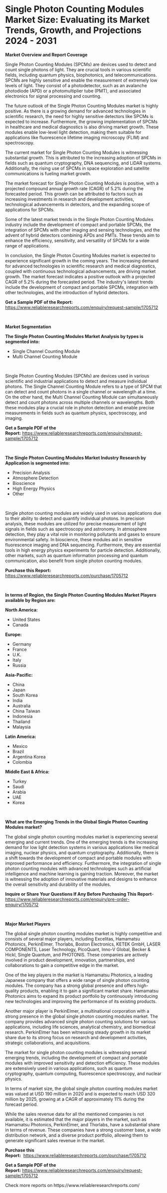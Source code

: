 <p><h1>Single Photon Counting Modules Market Size: Evaluating its Market Trends, Growth, and Projections 2024 - 2031</h1></p><p><strong>Market Overview and Report Coverage</strong></p>
<p><p>Single Photon Counting Modules (SPCMs) are devices used to detect and count single photons of light. They are crucial tools in various scientific fields, including quantum physics, biophotonics, and telecommunications. SPCMs are highly sensitive and enable the measurement of extremely low levels of light. They consist of a photodetector, such as an avalanche photodiode (APD) or a photomultiplier tube (PMT), and associated electronics for signal processing and counting.</p><p>The future outlook of the Single Photon Counting Modules market is highly positive. As there is a growing demand for advanced technologies in scientific research, the need for highly sensitive detectors like SPCMs is expected to increase. Furthermore, the growing implementation of SPCMs in healthcare and medical diagnostics is also driving market growth. These modules enable low-level light detection, making them suitable for applications like fluorescence lifetime imaging microscopy (FLIM) and spectroscopy.</p><p>The current market for Single Photon Counting Modules is witnessing substantial growth. This is attributed to the increasing adoption of SPCMs in fields such as quantum cryptography, DNA sequencing, and LiDAR systems. Additionally, the rising use of SPCMs in space exploration and satellite communications is fueling market growth.</p><p>The market forecast for Single Photon Counting Modules is positive, with a projected compound annual growth rate (CAGR) of 5.2% during the forecasted period. This growth can be attributed to factors such as increasing investments in research and development activities, technological advancements in detectors, and the expanding scope of applications for SPCMs.</p><p>Some of the latest market trends in the Single Photon Counting Modules industry include the development of compact and portable SPCMs, the integration of SPCMs with other imaging and sensing technologies, and the advent of hybrid detectors combining APDs and PMTs. These trends aim to enhance the efficiency, sensitivity, and versatility of SPCMs for a wide range of applications.</p><p>In conclusion, the Single Photon Counting Modules market is expected to experience significant growth in the coming years. The increasing demand for advanced technologies in scientific research and medical diagnostics, coupled with continuous technological advancements, are driving market growth. The market forecast indicates a positive outlook with a projected CAGR of 5.2% during the forecasted period. The industry's latest trends include the development of compact and portable SPCMs, integration with other technologies, and the introduction of hybrid detectors.</p></p>
<p><strong>Get a Sample PDF of the Report:</strong> <a href="https://www.reliableresearchreports.com/enquiry/request-sample/1705712">https://www.reliableresearchreports.com/enquiry/request-sample/1705712</a></p>
<p>&nbsp;</p>
<p><strong>Market Segmentation</strong></p>
<p><strong>The Single Photon Counting Modules Market Analysis by types is segmented into:</strong></p>
<p><ul><li>Single Channel Counting Module</li><li>Multi Channel Counting Module</li></ul></p>
<p>&nbsp;</p>
<p><p>Single Photon Counting Modules (SPCMs) are devices used in various scientific and industrial applications to detect and measure individual photons. The Single Channel Counting Module refers to a type of SPCM that can detect and count photons in a single channel or wavelength at a time. On the other hand, the Multi Channel Counting Module can simultaneously detect and count photons across multiple channels or wavelengths. Both these modules play a crucial role in photon detection and enable precise measurements in fields such as quantum physics, spectroscopy, and imaging.</p></p>
<p><strong>Get a Sample PDF of the Report:</strong>&nbsp;<a href="https://www.reliableresearchreports.com/enquiry/request-sample/1705712">https://www.reliableresearchreports.com/enquiry/request-sample/1705712</a></p>
<p>&nbsp;</p>
<p><strong>The Single Photon Counting Modules Market Industry Research by Application is segmented into:</strong></p>
<p><ul><li>Precision Analysis</li><li>Atmosphere Detection</li><li>Bioscience</li><li>High Energy Physics</li><li>Other</li></ul></p>
<p>&nbsp;</p>
<p><p>Single photon counting modules are widely used in various applications due to their ability to detect and quantify individual photons. In precision analysis, these modules are utilized for precise measurement of light signals in fields such as spectroscopy and astronomy. In atmosphere detection, they play a vital role in monitoring pollutants and gases to ensure environmental safety. In bioscience, these modules aid in sensitive fluorescence imaging and DNA sequencing. Furthermore, they are essential tools in high energy physics experiments for particle detection. Additionally, other markets, such as quantum information processing and quantum communication, also benefit from single photon counting modules.</p></p>
<p><strong>Purchase this Report:</strong>&nbsp; <a href="https://www.reliableresearchreports.com/purchase/1705712">https://www.reliableresearchreports.com/purchase/1705712</a></p>
<p>&nbsp;</p>
<p><strong>In terms of Region, the Single Photon Counting Modules Market Players available by Region are:</strong></p>
<p>
    <p> <strong> North America: </strong>
        <ul>
            <li>United States</li>
            <li>Canada</li>
        </ul>
        </p> 
    <p> <strong> Europe: </strong>
        <ul>
            <li>Germany</li>
            <li>France</li>
            <li>U.K.</li>
            <li>Italy</li>
            <li>Russia</li>
        </ul>
        </p> 
    <p> <strong> Asia-Pacific: </strong>
        <ul>
            <li>China</li>
            <li>Japan</li>
            <li>South Korea</li>
            <li>India</li>
            <li>Australia</li>
            <li>China Taiwan</li>
            <li>Indonesia</li>
            <li>Thailand</li>
            <li>Malaysia</li>
        </ul>
        </p> 
    <p> <strong> Latin America: </strong>
        <ul>
            <li>Mexico</li>
            <li>Brazil</li>
            <li>Argentina Korea</li>
            <li>Colombia</li>
        </ul>
        </p> 
    <p> <strong> Middle East & Africa: </strong>
        <ul>
            <li>Turkey</li>
            <li>Saudi</li>
            <li>Arabia</li>
            <li>UAE</li>
            <li>Korea</li>
        </ul>
    </p>
    </p>
<p>&nbsp;</p>
<p><strong>What are the Emerging Trends in the Global Single Photon Counting Modules market?</strong></p>
<p><p>The global single photon counting modules market is experiencing several emerging and current trends. One of the emerging trends is the increasing demand for low light detection systems in various applications like medical imaging, nuclear physics, and quantum cryptography. Additionally, there is a shift towards the development of compact and portable modules with improved performance and efficiency. Furthermore, the integration of single photon counting modules with advanced technologies such as artificial intelligence and machine learning is gaining traction. Moreover, the market is witnessing the adoption of innovative materials and designs to enhance the overall sensitivity and durability of the modules.</p></p>
<p><strong>Inquire or Share Your Questions If Any Before Purchasing This Report</strong>- <a href="https://www.reliableresearchreports.com/enquiry/pre-order-enquiry/1705712">https://www.reliableresearchreports.com/enquiry/pre-order-enquiry/1705712</a></p>
<p>&nbsp;</p>
<p><strong>Major Market Players</strong></p>
<p><p>The global single photon counting modules market is highly competitive and consists of several major players, including Excelitas, Hamamatsu Photonics, PerkinElmer, Thorlabs, Boston Electronics, KETEK GmbH, LASER COMPONENTS, Laser Technology, PicoQuant, Inno-V Global, Becker & Hickl, Single Quantum, and PHOTONIS. These companies are actively involved in product development, innovation, partnerships, and collaborations to gain a competitive edge in the market.</p><p>One of the key players in the market is Hamamatsu Photonics, a leading Japanese company that offers a wide range of single photon counting modules. The company has a strong global presence and offers high-quality products, enabling it to gain a significant market share. Hamamatsu Photonics aims to expand its product portfolio by continuously introducing new technologies and improving the performance of its existing products.</p><p>Another major player is PerkinElmer, a multinational corporation with a strong presence in the global single photon counting modules market. The company provides advanced single photon counting solutions for various applications, including life sciences, analytical chemistry, and biomedical research. PerkinElmer has been witnessing steady growth in its market share due to its strong focus on research and development activities, strategic collaborations, and acquisitions.</p><p>The market for single photon counting modules is witnessing several emerging trends, including the development of compact and portable modules with improved sensitivity and detection efficiency. These modules are extensively used in various applications, such as quantum cryptography, quantum computing, fluorescence spectroscopy, and nuclear physics.</p><p>In terms of market size, the global single photon counting modules market was valued at USD 190 million in 2020 and is expected to reach USD 320 million by 2025, growing at a CAGR of approximately 11% during the forecast period.</p><p>While the sales revenue data for all the mentioned companies is not available, it is estimated that the major players in the market, such as Hamamatsu Photonics, PerkinElmer, and Thorlabs, have a substantial share in terms of revenue. These companies have a strong customer base, a wide distribution network, and a diverse product portfolio, allowing them to generate significant sales revenue in the market.</p></p>
<p><strong>Purchase this Report:</strong>&nbsp;&nbsp;<a href="https://www.reliableresearchreports.com/purchase/1705712">https://www.reliableresearchreports.com/purchase/1705712</a></p>
<p></p>
<p><strong>Get a Sample PDF of the Report:</strong>&nbsp;<a href="https://www.reliableresearchreports.com/enquiry/request-sample/1705712">https://www.reliableresearchreports.com/enquiry/request-sample/1705712</a></p>
<p>Check more reports on https://www.reliableresearchreports.com/</p>